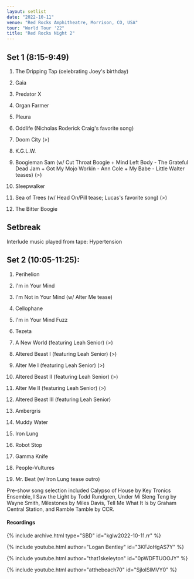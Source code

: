 ```yaml
---
layout: setlist
date: "2022-10-11"
venue: "Red Rocks Amphitheatre, Morrison, CO, USA"
tour: "World Tour '22"
title: "Red Rocks Night 2"
---
```



## Set 1 (8:15-9:49)

 1. The Dripping Tap
    (celebrating Joey's birthday)

 2. Gaia

 3. Predator X

 4. Organ Farmer

 5. Pleura

 6. Oddlife
    (Nicholas Roderick Craig's favorite song)

 7. Doom City
    (>)

 8. K.G.L.W.

 9. Boogieman Sam
    (w/ Cut Throat Boogie + Mind Left Body - The Grateful Dead Jam + Got My Mojo
    Workin - Ann Cole + My Babe - Little Walter teases) (>)

10. Sleepwalker

11. Sea of Trees
    (w/ Head On/Pill tease; Lucas's favorite song) (>)

12. The Bitter Boogie

## Setbreak

Interlude music played from tape: Hypertension

## Set 2 (10:05-11:25):

 1. Perihelion

 2. I'm in Your Mind

 3. I'm Not in Your Mind
    (w/ Alter Me tease)

 4. Cellophane

 5. I'm in Your Mind Fuzz

 6. Tezeta

 7. A New World
    (featuring Leah Senior) (>)

 8. Altered Beast I
    (featuring Leah Senior) (>)

 9. Alter Me I
    (featuring Leah Senior) (>)

10. Altered Beast II
    (featuring Leah Senior) (>)

11. Alter Me II
    (featuring Leah Senior) (>)

12. Altered Beast III
    (featuring Leah Senior)

13. Ambergris

14. Muddy Water

15. Iron Lung

16. Robot Stop

17. Gamma Knife

18. People-Vultures

19. Mr. Beat
    (w/ Iron Lung tease outro)

Pre-show song selection included Calypso of House by Key Tronics Ensemble, I Saw the Light by Todd Rundgren, Under Mi Sleng Teng by Wayne Smith, Milestones by Miles Davis, Tell Me What It Is by Graham Central Station, and Ramble Tamble by CCR.


#### Recordings

{% include archive.html type="SBD" id="kglw2022-10-11.rr" %}

{% include youtube.html author="Logan Bentley" id="3KFJoHgAS7Y" %}

{% include youtube.html author="that1skeleyton" id="0pWDFTUOOJY" %}

{% include youtube.html author="atthebeach70" id="SjloISlMVY0" %}
